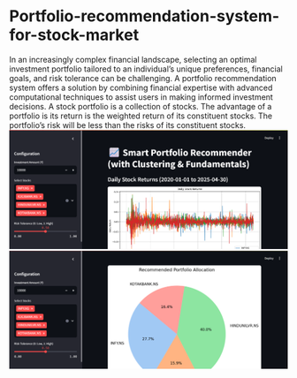 # Portfolio-recommendation-system-for-stock-market
In an increasingly complex financial landscape, selecting an optimal investment portfolio tailored to an individual’s unique preferences, financial goals, and risk tolerance can be challenging. A portfolio recommendation system offers a solution by combining financial expertise with advanced computational techniques to assist users in making informed investment decisions.
A stock portfolio is a collection of stocks. The advantage of a portfolio is its return is the weighted return of its constituent stocks. The portfolio’s risk will be less than the risks of its constituent stocks.
![image alt](https://github.com/Pawan8828/Portfolio-recommendation-system-for-stock-market/blob/e0d4a763d7a3ab925f42df0b8c16d7c673bd94a4/Screenshot%202025-07-02%20225053.png)
![image alt](https://github.com/Pawan8828/Portfolio-recommendation-system-for-stock-market/blob/a13f03dd929040750e2d1760846a137730cbf204/Screenshot%202025-07-02%20225120.png)

